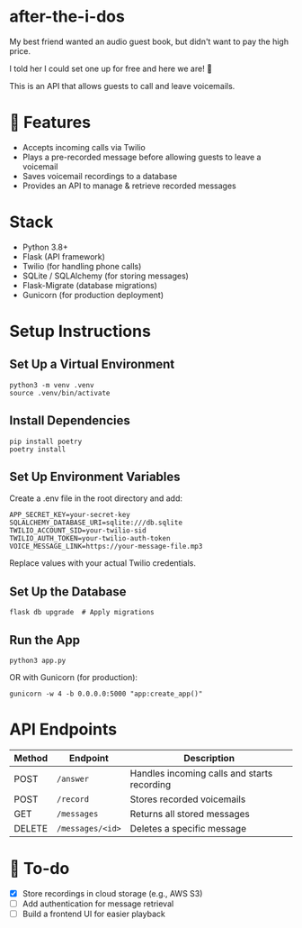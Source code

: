 # after-the-i-dos

My best friend wanted an audio guest book, but didn't want to pay the high price.

I told her I could set one up for free and here we are! 🎉

This is an API that allows guests to call and leave voicemails.


# 🚀 Features
- Accepts incoming calls via Twilio
- Plays a pre-recorded message before allowing guests to leave a voicemail
- Saves voicemail recordings to a database
- Provides an API to manage & retrieve recorded messages

# Stack 
- Python 3.8+
- Flask (API framework)
- Twilio (for handling phone calls)
- SQLite / SQLAlchemy (for storing messages)
- Flask-Migrate (database migrations)
- Gunicorn (for production deployment)


# Setup Instructions

## Set Up a Virtual Environment
```
python3 -m venv .venv
source .venv/bin/activate 
```

## Install Dependencies
```
pip install poetry
poetry install
```

## Set Up Environment Variables

Create a .env file in the root directory and add:

```
APP_SECRET_KEY=your-secret-key
SQLALCHEMY_DATABASE_URI=sqlite:///db.sqlite
TWILIO_ACCOUNT_SID=your-twilio-sid
TWILIO_AUTH_TOKEN=your-twilio-auth-token
VOICE_MESSAGE_LINK=https://your-message-file.mp3
```
Replace values with your actual Twilio credentials.

## Set Up the Database

```
flask db upgrade  # Apply migrations
```
## Run the App

``` 
python3 app.py
```
OR with Gunicorn (for production):
```
gunicorn -w 4 -b 0.0.0.0:5000 "app:create_app()"
```

# API Endpoints

| Method | Endpoint          | Description                               |
|--------|-------------------|-------------------------------------------|
| POST   | `/answer`         | Handles incoming calls and starts recording |
| POST   | `/record`         | Stores recorded voicemails                 |
| GET    | `/messages`       | Returns all stored messages               |
| DELETE | `/messages/<id>`  | Deletes a specific message                |

# 📌 To-do
- [x] Store recordings in cloud storage (e.g., AWS S3)
- [ ] Add authentication for message retrieval
- [ ] Build a frontend UI for easier playback